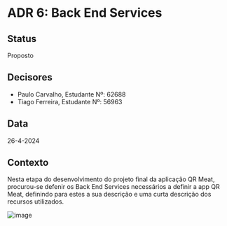 # ADR 6:  Back End Services 

## Status
Proposto

## Decisores
- Paulo Carvalho, Estudante Nº: 62688
- Tiago Ferreira, Estudante Nº: 56963

## Data
26-4-2024

## Contexto
Nesta etapa do desenvolvimento do projeto final da aplicação QR Meat, procurou-se defenir os Back End Services necessários a definir a app QR Meat, definindo para estes a sua descrição e uma curta descrição dos recursos utilizados.


![image](https://github.com/PauloRTC/Grup-47-QRmeat/assets/82768310/fe27b276-799e-4063-a05a-138126ad2837)
